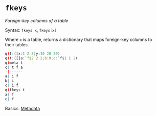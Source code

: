 # `fkeys`



_Foreign-key columns of a table_

Syntax: `fkeys x`, `fkeys[x]`

Where `x` is a table, returns a dictionary that maps foreign-key columns to their tables.

```q
q)f:([x:1 2 3]y:10 20 30)
q)t:([]a:`f$2 2 2;b:0;c:`f$1 1 1)
q)meta t
c| t f a
-| -----
a| i f
b| i
c| i f
q)fkeys t
a| f
c| f
```


<i class="far fa-hand-point-right"></i>
Basics: [Metadata](../basics/metadata.md)